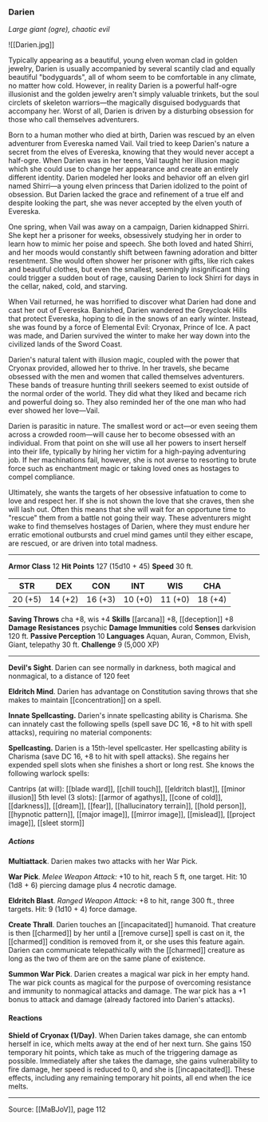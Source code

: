 ### Darien
_Large giant (ogre), chaotic evil_

![[Darien.jpg]]

Typically appearing as a beautiful, young elven woman clad in golden jewelry, Darien is usually accompanied by several scantily clad and equally beautiful "bodyguards", all of whom seem to be comfortable in any climate, no matter how cold. However, in reality Darien is a powerful half-ogre illusionist and the golden jewelry aren't simply valuable trinkets, but the soul circlets of skeleton warriors—the magically disguised bodyguards that accompany her. Worst of all, Darien is driven by a disturbing obsession for those who call themselves adventurers.

Born to a human mother who died at birth, Darien was rescued by an elven adventurer from Evereska named Vail. Vail tried to keep Darien's nature a secret from the elves of Evereska, knowing that they would never accept a half-ogre. When Darien was in her teens, Vail taught her illusion magic which she could use to change her appearance and create an entirely different identity. Darien modeled her looks and behavior off an elven girl named Shirri—a young elven princess that Darien idolized to the point of obsession. But Darien lacked the grace and refinement of a true elf and despite looking the part, she was never accepted by the elven youth of Evereska.

One spring, when Vail was away on a campaign, Darien kidnapped Shirri. She kept her a prisoner for weeks, obsessively studying her in order to learn how to mimic her poise and speech. She both loved and hated Shirri, and her moods would constantly shift between fawning adoration and bitter resentment. She would often shower her prisoner with gifts, like rich cakes and beautiful clothes, but even the smallest, seemingly insignificant thing could trigger a sudden bout of rage, causing Darien to lock Shirri for days in the cellar, naked, cold, and starving.

When Vail returned, he was horrified to discover what Darien had done and cast her out of Evereska. Banished, Darien wandered the Greycloak Hills that protect Evereska, hoping to die in the snows of an early winter. Instead, she was found by a force of Elemental Evil: Cryonax, Prince of Ice. A pact was made, and Darien survived the winter to make her way down into the civilized lands of the Sword Coast.

Darien's natural talent with illusion magic, coupled with the power that Cryonax provided, allowed her to thrive. In her travels, she became obsessed with the men and women that called themselves adventurers. These bands of treasure hunting thrill seekers seemed to exist outside of the normal order of the world. They did what they liked and became rich and powerful doing so. They also reminded her of the one man who had ever showed her love—Vail.

Darien is parasitic in nature. The smallest word or act—or even seeing them across a crowded room—will cause her to become obsessed with an individual. From that point on she will use all her powers to insert herself into their life, typically by hiring her victim for a high-paying adventuring job. If her machinations fail, however, she is not averse to resorting to brute force such as enchantment magic or taking loved ones as hostages to compel compliance.

Ultimately, she wants the targets of her obsessive infatuation to come to love and respect her. If she is not shown the love that she craves, then she will lash out. Often this means that she will wait for an opportune time to "rescue" them from a battle not going their way. These adventurers might wake to find themselves hostages of Darien, where they must endure her erratic emotional outbursts and cruel mind games until they either escape, are rescued, or are driven into total madness.



---

**Armor Class** 12
**Hit Points** 127 (15d10 + 45)
**Speed** 30 ft.

| STR     | DEX     | CON     | INT     | WIS     | CHA     |
|---------|---------|---------|---------|---------|---------|
| 20 (+5) | 14 (+2) | 16 (+3) | 10 (+0) | 11 (+0) | 18 (+4) |

**Saving Throws** cha +8, wis +4
**Skills** [[arcana]] +8, [[deception]] +8
**Damage Resistances** psychic
**Damage Immunities** cold
**Senses** darkvision 120 ft.
**Passive Perception** 10
**Languages** Aquan, Auran, Common, Elvish, Giant, telepathy 30 ft.
**Challenge** 9 (5,000 XP)

---

**Devil's Sight**. Darien can see normally in darkness, both magical and nonmagical, to a distance of 120 feet

**Eldritch Mind**. Darien has advantage on Constitution saving throws that she makes to maintain [[concentration]] on a spell.

**Innate Spellcasting.** Darien's innate spellcasting ability is Charisma. She can innately cast the following spells (spell save DC 16, +8 to hit with spell attacks), requiring no material components:

**Spellcasting.** Darien is a 15th-level spellcaster. Her spellcasting ability is Charisma (save DC 16, +8 to hit with spell attacks). She regains her expended spell slots when she finishes a short or long rest. She knows the following warlock spells:

Cantrips (at will): [[blade ward]], [[chill touch]], [[eldritch blast]], [[minor illusion]]
5th level (3 slots): [[armor of agathys]], [[cone of cold]], [[darkness]], [[dream]], [[fear]], [[hallucinatory terrain]], [[hold person]], [[hypnotic pattern]], [[major image]], [[mirror image]], [[mislead]], [[project image]], [[sleet storm]]

##### Actions
**Multiattack**. Darien makes two attacks with her War Pick.

**War Pick**. _Melee Weapon Attack:_ +10 to hit, reach 5 ft, one target. Hit: 10 (1d8 + 6) piercing damage plus 4 necrotic damage.

**Eldritch Blast**. _Ranged Weapon Attack:_ +8 to hit, range 300 ft., three targets. Hit: 9 (1d10 + 4) force damage.

**Create Thrall**. Darien touches an [[incapacitated]] humanoid. That creature is then [[charmed]] by her until a [[remove curse]] spell is cast on it, the [[charmed]] condition is removed from it, or she uses this feature again. Darien can communicate telepathically with the [[charmed]] creature as long as the two of them are on the same plane of existence.

**Summon War Pick**. Darien creates a magical war pick in her empty hand. The war pick counts as magical for the purpose of overcoming resistance and immunity to nonmagical attacks and damage. The war pick has a +1 bonus to attack and damage (already factored into Darien's attacks).

#### Reactions
**Shield of Cryonax (1/Day)**. When Darien takes damage, she can entomb herself in ice, which melts away at the end of her next turn. She gains 150 temporary hit points, which take as much of the triggering damage as possible. Immediately after she takes the damage, she gains vulnerability to fire damage, her speed is reduced to 0, and she is [[incapacitated]]. These effects, including any remaining temporary hit points, all end when the ice melts.


---

Source: [[MaBJoV]], page 112